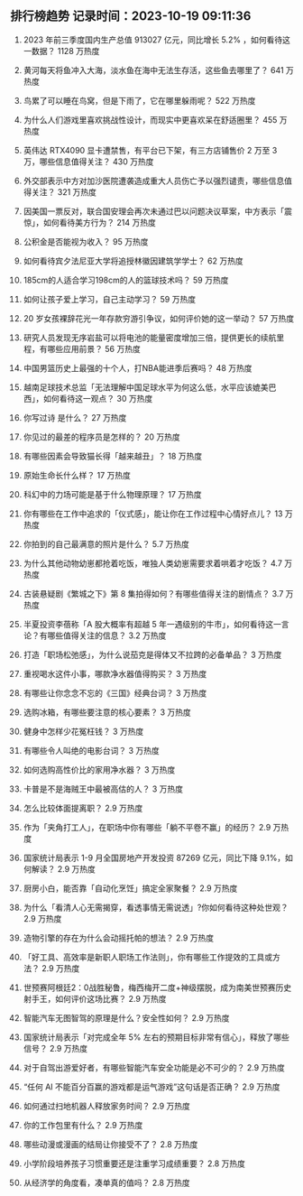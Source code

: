 
## 排行榜趋势 记录时间：2023-10-19 09:11:36
  
  1. 2023 年前三季度国内生产总值 913027 亿元，同比增长 5.2% ，如何看待这一数据？ 1128 万热度
    
  2. 黄河每天将鱼冲入大海，淡水鱼在海中无法生存活，这些鱼去哪里了？ 641 万热度
    
  3. 鸟累了可以睡在鸟窝，但是下雨了，它在哪里躲雨呢？ 522 万热度
    
  4. 为什么人们游戏里喜欢挑战性设计，而现实中更喜欢呆在舒适圈里？ 455 万热度
    
  5. 英伟达 RTX4090 显卡遭禁售，有平台已下架，有三方店铺售价 2 万至 3 万，哪些信息值得关注？ 430 万热度
    
  6. 外交部表示中方对加沙医院遭袭造成重大人员伤亡予以强烈谴责，哪些信息值得关注？ 321 万热度
    
  7. 因美国一票反对，联合国安理会再次未通过巴以问题决议草案，中方表示「震惊」，如何看待美方行为？ 214 万热度
    
  8. 公积金是否能视为收入？ 95 万热度
    
  9. 如何看待宾夕法尼亚大学将追授林徽因建筑学学士？ 62 万热度
    
  10. 185cm的人适合学习198cm的人的篮球技术吗？ 59 万热度
    
  11. 如何让孩子爱上学习，自己主动学习？ 59 万热度
    
  12. 20 岁女孩裸辞花光一年存款穷游引争议，如何评价她的这一举动？ 57 万热度
    
  13. 研究人员发现无序岩盐可以将电池的能量密度增加三倍，提供更长的续航里程，有哪些应用前景？ 56 万热度
    
  14. 中国男篮历史上最强的十个人，打NBA能进季后赛吗？ 48 万热度
    
  15. 越南足球技术总监「无法理解中国足球水平为何这么低，水平应该媲美巴西」，如何看待这一观点？ 30 万热度
    
  16. 你写过诗 是什么？ 27 万热度
    
  17. 你见过的最差的程序员是怎样的？ 20 万热度
    
  18. 有哪些因素会导致猫长得「越来越丑」？ 18 万热度
    
  19. 原始生命长什么样？ 17 万热度
    
  20. 科幻中的力场可能是基于什么物理原理？ 17 万热度
    
  21. 你有哪些在工作中追求的「仪式感」，能让你在工作过程中心情好点儿？ 13 万热度
    
  22. 你拍到的自己最满意的照片是什么？ 5.7 万热度
    
  23. 为什么其他动物幼崽都抢着吃饭，唯独人类幼崽需要求着哄着才吃饭？ 4.7 万热度
    
  24. 古装悬疑剧《繁城之下》第 8 集拍得如何？有哪些值得关注的剧情点？ 3.7 万热度
    
  25. 半夏投资李蓓称「A 股大概率有超越 5 年一遇级别的牛市」，如何看待这一言论？有哪些值得关注的信息？ 3.2 万热度
    
  26. 打造「职场松弛感」，为什么说茄克是得体又不拉跨的必备单品？ 3 万热度
    
  27. 重视喝水这件小事，哪款净水器值得购买？ 3 万热度
    
  28. 有哪些让你念念不忘的《三国》经典台词？ 3 万热度
    
  29. 选购冰箱，有哪些要注意的核心要素？ 3 万热度
    
  30. 健身中怎样少花冤枉钱？ 3 万热度
    
  31. 有哪些令人叫绝的电影台词？ 3 万热度
    
  32. 如何选购高性价比的家用净水器？ 3 万热度
    
  33. 卡普是不是海贼王中最被高估的人？ 3 万热度
    
  34. 怎么比较体面提离职？ 2.9 万热度
    
  35. 作为「夹角打工人」，在职场中你有哪些「躺不平卷不赢」的经历？ 2.9 万热度
    
  36. 国家统计局表示 1-9 月全国房地产开发投资 87269 亿元，同比下降 9.1%，如何解读？ 2.9 万热度
    
  37. 厨房小白，能否靠「自动化烹饪」搞定全家聚餐？ 2.9 万热度
    
  38. 为什么「看清人心无需揭穿，看透事情无需说透」?你如何看待这种处世观？ 2.9 万热度
    
  39. 造物引擎的存在为什么会动摇托帕的想法？ 2.9 万热度
    
  40. 「好工具、高效率是新职人职场工作法则」，你有哪些工作提效的工具或方法？ 2.9 万热度
    
  41. 世预赛阿根廷2：0战胜秘鲁，梅西梅开二度+神级摆脱，成为南美世预赛历史射手王，如何评价这场比赛？ 2.9 万热度
    
  42. 智能汽车无图智驾的原理是什么？安全性如何？ 2.9 万热度
    
  43. 国家统计局表示「对完成全年 5% 左右的预期目标非常有信心」，释放了哪些信号？ 2.9 万热度
    
  44. 对于自驾出游爱好者，有哪些智能汽车安全功能是必不可少的？ 2.9 万热度
    
  45. “任何 AI 不能百分百赢的游戏都是运气游戏”这句话是否正确？ 2.9 万热度
    
  46. 如何通过扫地机器人释放家务时间？ 2.9 万热度
    
  47. 你的工作包里有什么？ 2.9 万热度
    
  48. 哪些动漫或漫画的结局让你接受不了？ 2.8 万热度
    
  49. 小学阶段培养孩子习惯重要还是注重学习成绩重要？ 2.8 万热度
    
  50. 从经济学的角度看，凑单真的值吗？ 2.8 万热度
    